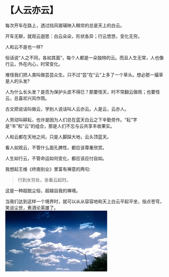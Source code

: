 # 【人云亦云】

每次开车在路上，透过挡风玻璃映入眼帘的总是天上的白云。

开车无聊，就观云遐思：白云朵朵，形状各异；行云悠悠，变化无穷。

人和云不是也一样?

俗话说“人之不同，各如其面”，每个人都是一朵独特的云。而且人生无常，人也像行云，外在内心，时常变化。

难怪我们把人类叫做芸芸众生。只不过“芸”在“云”上多了一个草头。想必那一撮草是人的头发?

人为什么长头发？是否为保护头皮不得已？那要怪天，时不常翻云做雨；也要怪云，总喜欢兴风作雨。

古文把说话叫做云，学别人说话叫人云亦云。人是云，云亦人。

人劳动叫耕耘，也许是因为人们总在蓝天白云之下辛勤劳作。“耘”字是“丰”和“云”的组合，那是人们不忘与云共享丰收果实。

人和云都在天地之间，只是人脚踩大地，云头顶蓝天。

看人如观云，不管什么面孔脾性，都应该尊重欣赏。

人生如行云，不管命运如何变化，都应该应付自如。

我想起王维《终南别业》里富有禅意的两句:

> 行到水穷处，坐看云起时。

这是一种超脱尘俗，超越自我的禅境。

当我们达到这样一个境界时，就可以从从容容地和天上白云平起平坐，指点苍穹， 笑谈尘世，煮酒论英雄了。
 
![](12.jpg)
